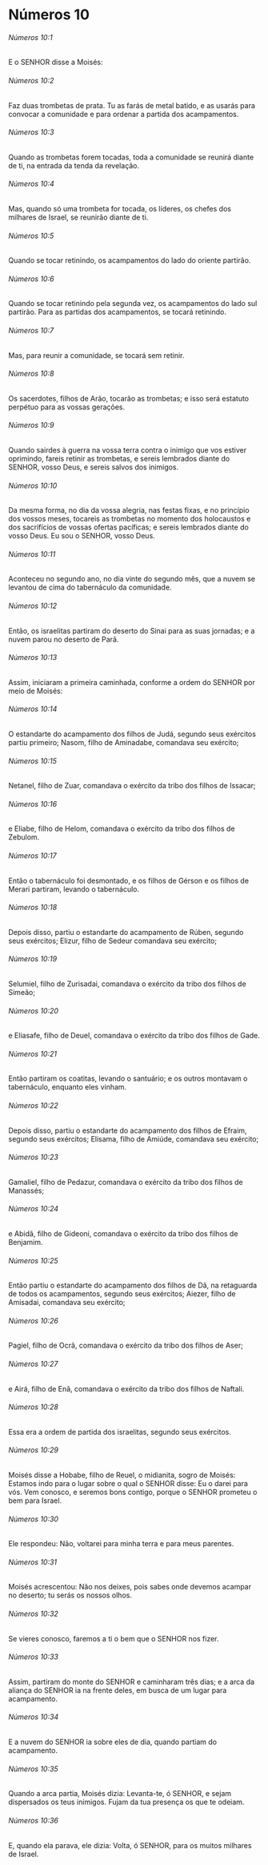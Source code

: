 # Números 10

###### Números 10:1

E o SENHOR disse a Moisés:

###### Números 10:2

Faz duas trombetas de prata. Tu as farás de metal batido, e as usarás para convocar a comunidade e para ordenar a partida dos acampamentos.

###### Números 10:3

Quando as trombetas forem tocadas, toda a comunidade se reunirá diante de ti, na entrada da tenda da revelação.

###### Números 10:4

Mas, quando só uma trombeta for tocada, os líderes, os chefes dos milhares de Israel, se reunirão diante de ti.

###### Números 10:5

Quando se tocar retinindo, os acampamentos do lado do oriente partirão.

###### Números 10:6

Quando se tocar retinindo pela segunda vez, os acampamentos do lado sul partirão. Para as partidas dos acampamentos, se tocará retinindo.

###### Números 10:7

Mas, para reunir a comunidade, se tocará sem retinir.

###### Números 10:8

Os sacerdotes, filhos de Arão, tocarão as trombetas; e isso será estatuto perpétuo para as vossas gerações.

###### Números 10:9

Quando sairdes à guerra na vossa terra contra o inimigo que vos estiver oprimindo, fareis retinir as trombetas, e sereis lembrados diante do SENHOR, vosso Deus, e sereis salvos dos inimigos.

###### Números 10:10

Da mesma forma, no dia da vossa alegria, nas festas fixas, e no princípio dos vossos meses, tocareis as trombetas no momento dos holocaustos e dos sacrifícios de vossas ofertas pacíficas; e sereis lembrados diante do vosso Deus. Eu sou o SENHOR, vosso Deus.

###### Números 10:11

Aconteceu no segundo ano, no dia vinte do segundo mês, que a nuvem se levantou de cima do tabernáculo da comunidade.

###### Números 10:12

Então, os israelitas partiram do deserto do Sinai para as suas jornadas; e a nuvem parou no deserto de Parã.

###### Números 10:13

Assim, iniciaram a primeira caminhada, conforme a ordem do SENHOR por meio de Moisés:

###### Números 10:14

O estandarte do acampamento dos filhos de Judá, segundo seus exércitos partiu primeiro; Nasom, filho de Aminadabe, comandava seu exército;

###### Números 10:15

Netanel, filho de Zuar, comandava o exército da tribo dos filhos de Issacar;

###### Números 10:16

e Eliabe, filho de Helom, comandava o exército da tribo dos filhos de Zebulom.

###### Números 10:17

Então o tabernáculo foi desmontado, e os filhos de Gérson e os filhos de Merari partiram, levando o tabernáculo.

###### Números 10:18

Depois disso, partiu o estandarte do acampamento de Rúben, segundo seus exércitos; Elizur, filho de Sedeur comandava seu exército;

###### Números 10:19

Selumiel, filho de Zurisadai, comandava o exército da tribo dos filhos de Simeão;

###### Números 10:20

e Eliasafe, filho de Deuel, comandava o exército da tribo dos filhos de Gade.

###### Números 10:21

Então partiram os coatitas, levando o santuário; e os outros montavam o tabernáculo, enquanto eles vinham.

###### Números 10:22

Depois disso, partiu o estandarte do acampamento dos filhos de Efraim, segundo seus exércitos; Elisama, filho de Amiúde, comandava seu exército;

###### Números 10:23

Gamaliel, filho de Pedazur, comandava o exército da tribo dos filhos de Manassés;

###### Números 10:24

e Abidã, filho de Gideoni, comandava o exército da tribo dos filhos de Benjamim.

###### Números 10:25

Então partiu o estandarte do acampamento dos filhos de Dã, na retaguarda de todos os acampamentos, segundo seus exércitos; Aiezer, filho de Amisadai, comandava seu exército;

###### Números 10:26

Pagiel, filho de Ocrã, comandava o exército da tribo dos filhos de Aser;

###### Números 10:27

e Airá, filho de Enã, comandava o exército da tribo dos filhos de Naftali.

###### Números 10:28

Essa era a ordem de partida dos israelitas, segundo seus exércitos.

###### Números 10:29

Moisés disse a Hobabe, filho de Reuel, o midianita, sogro de Moisés: Estamos indo para o lugar sobre o qual o SENHOR disse: Eu o darei para vós. Vem conosco, e seremos bons contigo, porque o SENHOR prometeu o bem para Israel.

###### Números 10:30

Ele respondeu: Não, voltarei para minha terra e para meus parentes.

###### Números 10:31

Moisés acrescentou: Não nos deixes, pois sabes onde devemos acampar no deserto; tu serás os nossos olhos.

###### Números 10:32

Se vieres conosco, faremos a ti o bem que o SENHOR nos fizer.

###### Números 10:33

Assim, partiram do monte do SENHOR e caminharam três dias; e a arca da aliança do SENHOR ia na frente deles, em busca de um lugar para acampamento.

###### Números 10:34

E a nuvem do SENHOR ia sobre eles de dia, quando partiam do acampamento.

###### Números 10:35

Quando a arca partia, Moisés dizia: Levanta-te, ó SENHOR, e sejam dispersados os teus inimigos. Fujam da tua presença os que te odeiam.

###### Números 10:36

E, quando ela parava, ele dizia: Volta, ó SENHOR, para os muitos milhares de Israel.

